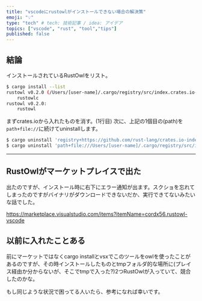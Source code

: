 ```yaml
---
title: "vscodeにrustowlがインストールできない場合の解決策"
emoji: "💡"
type: "tech" # tech: 技術記事 / idea: アイデア
topics: ["vscode", "rust", "tool","tips"]
published: false
---
```


## 結論

インストールされているRustOwlをリスト。

```bash
$ cargo install --list
rustowl v0.2.0 (/Users/[user-name]/.cargo/registry/src/index.crates.io-1949cf8c6b5b557f/rustowl-0.2.0/.tmp):
    rustowlc
rustowl v0.2.0:
    rustowl
```

まずcrates.ioから入れたものを消す。(1行目) 次に、上記の1個目の(path)を`path+file://`に続けてuninstallします。

```bash
$ cargo uninstall 'registry+https://github.com/rust-lang/crates.io-index#rustowl@0.2.0'
$ cargo uninstall 'path+file:///Users/[user-name]/.cargo/registry/src/index.crates.io-1949cf8c6b5b557f/rustowl-0.2.0/.tmp#rustowl@0.2.0'
```

---

## RustOwlがマーケットプレイスで出た

出たのですが、インストール時に右下にエラー通知が出ます。スクショを忘れてしまったのですがバイナリがダウンロードできないだか、実行できてないみたいな話でした。

https://marketplace.visualstudio.com/items?itemName=cordx56.rustowl-vscode

## 以前に入れたことある

前にマーケットではなくcargo installとvsxでこのツールをowlを使ったことがあるのですが、その時インストールしたものとtmpフォルダ的な場所に(プレイス経由か分からないが、そこでtmpで入った?)2つRustOwlが入っていて、競合したのかな。

もし同じような状況で困ってる人いたら、参考になれば幸いです。
